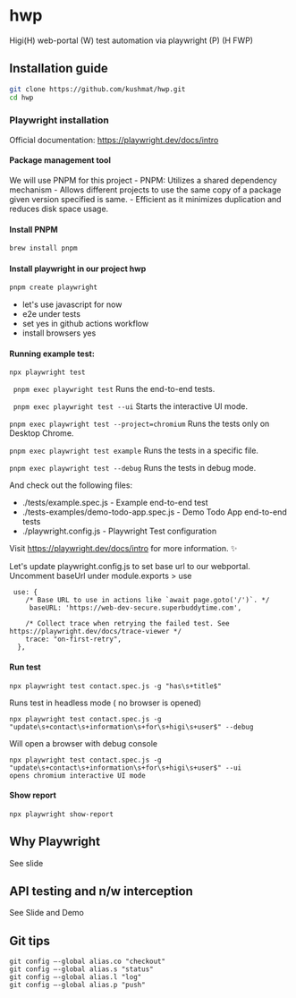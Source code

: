 # hwp

Higi(H) web-portal (W) test automation via playwright (P) (H FWP)

## Installation guide

```bash
git clone https://github.com/kushmat/hwp.git
cd hwp
```

### Playwright installation

Official documentation: https://playwright.dev/docs/intro

#### Package management tool

We will use PNPM for this project - PNPM: Utilizes a shared dependency mechanism - Allows different projects to use the same copy of a package given version specified is same. - Efficient as it minimizes duplication and reduces disk space usage.

#### Install PNPM

```bash
brew install pnpm
```

#### Install playwright in our project hwp

```bash
pnpm create playwright
```

- let's use javascript for now
- e2e under tests
- set yes in github actions workflow
- install browsers yes

#### Running example test:

```shell
npx playwright test
```

` pnpm exec playwright test`
Runs the end-to-end tests.

` pnpm exec playwright test --ui`
Starts the interactive UI mode.

`pnpm exec playwright test --project=chromium`
Runs the tests only on Desktop Chrome.

`pnpm exec playwright test example`
Runs the tests in a specific file.

`pnpm exec playwright test --debug`
Runs the tests in debug mode.

And check out the following files:

- ./tests/example.spec.js - Example end-to-end test
- ./tests-examples/demo-todo-app.spec.js - Demo Todo App end-to-end tests
- ./playwright.config.js - Playwright Test configuration

Visit https://playwright.dev/docs/intro for more information. ✨

Let's update playwright.config.js to set base url to our webportal. Uncomment baseUrl under module.exports > use

```
 use: {
    /* Base URL to use in actions like `await page.goto('/')`. */
     baseURL: 'https://web-dev-secure.superbuddytime.com',

    /* Collect trace when retrying the failed test. See https://playwright.dev/docs/trace-viewer */
    trace: "on-first-retry",
  },
```

#### Run test

```
npx playwright test contact.spec.js -g "has\s+title$"
```

Runs test in headless mode ( no browser is opened)

```
npx playwright test contact.spec.js -g "update\s+contact\s+information\s+for\s+higi\s+user$" --debug
```

Will open a browser with debug console

```
npx playwright test contact.spec.js -g "update\s+contact\s+information\s+for\s+higi\s+user$" --ui
opens chromium interactive UI mode
```

#### Show report

```
npx playwright show-report
```

## Why Playwright

See slide

## API testing and n/w interception

See Slide and Demo

## Git tips

```
git config –-global alias.co "checkout"
git config –-global alias.s "status"
git config –-global alias.l "log"
git config –-global alias.p "push"
```
